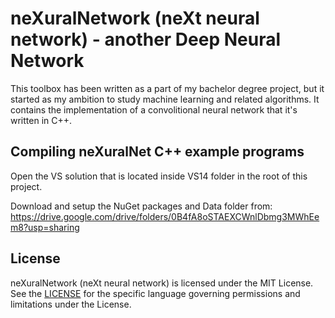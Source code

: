 # neXuralNetwork (neXt neural network) - another Deep Neural Network #
This toolbox has been written as a part of my bachelor degree project, but it started as my ambition to study machine learning and related algorithms. It contains the implementation of a convolitional neural network that it's written in C++.

## Compiling neXuralNet C++ example programs ##
Open the VS solution that is located inside VS14 folder in the root of this project.

Download and setup the NuGet packages and Data folder from: https://drive.google.com/drive/folders/0B4fA8oSTAEXCWnlDbmg3MWhEem8?usp=sharing

## License ##
neXuralNetwork (neXt neural network) is licensed under the MIT License. See the [LICENSE](LICENSE.md) for the specific language governing permissions and limitations under the License.